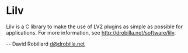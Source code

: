 <!-- Copyright 2006-2019 David Robillard <d@drobilla.net> -->
<!-- SPDX-License-Identifier: ISC -->

Lilv
====

Lilv is a C library to make the use of LV2 plugins as simple as possible for
applications.
For more information, see <http://drobilla.net/software/lilv>.

 -- David Robillard <d@drobilla.net>
